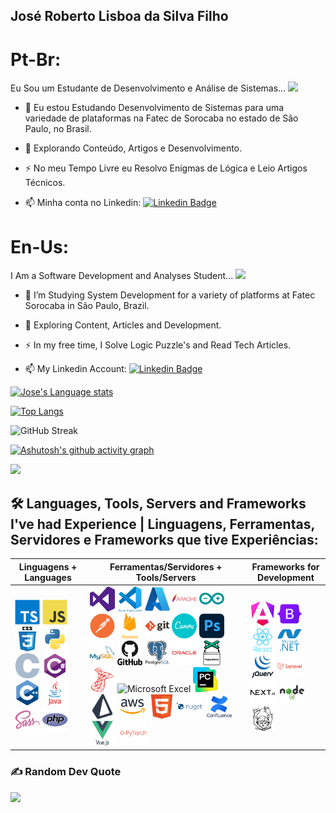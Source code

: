 ## José Roberto Lisboa da Silva Filho
<!--
Metrics Source
<picture>
  <img src="/github-metrics.svg" alt="Metrics">
</picture>
-->
<!--
Main
**Proceed15/Proceed15** is a ✨ _special_ ✨ repository because its `README.md` (this file) appears on your GitHub profile.

Here are some ideas to get you started:

- 🔭 I’m currently working on ...
- 🌱 I’m currently learning ...
- 👯 I’m looking to collaborate on ...
- 🤔 I’m looking for help with ...
- 💬 Ask me about ...
- 📫 How to reach me: ...
- 😄 Pronouns: ...
- ⚡ Fun fact: ...
-->
<!-- https://github.com/algebrot/clone-wars-website/tree/main -->
# Pt-Br:
Eu Sou um Estudante de Desenvolvimento e Análise de Sistemas... <kbd><img src="https://i.giphy.com/3oKIPnAiaMCws8nOsE.webp" width="33"></kbd>

- :telescope: Eu estou Estudando Desenvolvimento de Sistemas para uma variedade de plataformas na Fatec de Sorocaba no estado de São Paulo, no Brasil.

- :seedling: Explorando Conteúdo, Artigos e Desenvolvimento.

- :zap: No meu Tempo Livre eu Resolvo Enigmas de Lógica e Leio Artigos Técnicos.

- :mailbox: Minha conta no Linkedin: [![Linkedin Badge](https://img.shields.io/badge/-José-blue?style=flat&logo=Linkedin&logoColor=white)](https://br.linkedin.com/in/jos%C3%A9-roberto-lisboa-da-silva-filho-ab4b492a6)

# En-Us:
I Am a Software Development and Analyses Student... <kbd><img src="https://i.giphy.com/3oKIPnAiaMCws8nOsE.webp" width="33"></kbd>

- :telescope: I’m Studying System Development for a variety of platforms at Fatec Sorocaba in São Paulo, Brazil.

- :seedling: Exploring Content, Articles and Development.

- :zap: In my free time, I Solve Logic Puzzle's and Read Tech Articles.

- :mailbox: My Linkedin Account: [![Linkedin Badge](https://img.shields.io/badge/-Jose-blue?style=flat&logo=Linkedin&logoColor=white)](https://br.linkedin.com/in/jos%C3%A9-roberto-lisboa-da-silva-filho-ab4b492a6)

<div align="left"> 
<a href="https://github.com/anuraghazra/github-readme-stats#gh-light-mode-only">
<img height=300 src="https://github-readme-stats-git-masterrstaa-rickstaa.vercel.app/api/top-langs/?username=proceed15&layout=compact&langs_count=12&hide_border=true&role=owner,collaborator&theme=default#gh-light-mode-only" alt="Jose's Language stats" />
</a>
</div>

[![Top Langs](https://github-readme-stats.vercel.app/api/top-langs/?username=Proceed15&langs_count=20)](https://github.com/anuraghazra/github-readme-stats)

<!--
[![trophy](https://github-profile-trophy.vercel.app/?username=proceed15)](https://github.com/ryo-ma/github-profile-trophy)
-->

<!--
![Proceed15's GitHub stats](https://github-readme-stats.vercel.app/api?username=Proceed15&show_icons=true&theme=transparent)
![Top Langs](https://github-readme-stats.vercel.app/api/top-langs/?username=Proceed15&layout=compact&theme=default)
-->

![GitHub Streak](http://github-readme-streak-stats.herokuapp.com?user=Proceed15&theme=blue-green&mode=weekly)

[![Ashutosh's github activity graph](https://github-readme-activity-graph.vercel.app/graph?username=proceed15&point=FEAD17&bg_color=02121C&theme=github-compact)](https://github.com/ashutosh00710/github-readme-activity-graph)

![](https://komarev.com/ghpvc/?username=proceed15)
<!-- Remember to Usei it Yourself: &nbsp; <img src="" title="" alt="" width="40" height="40"/>&nbsp;...-->
## :hammer_and_wrench: Languages, Tools, Servers and Frameworks I've had Experience | Linguagens, Ferramentas, Servidores e Frameworks que tive Experiências:

| Linguagens + Languages | Ferramentas/Servidores + Tools/Servers | Frameworks for Development |
| --- | --- | --- |
| <img src="https://github.com/devicons/devicon/blob/master/icons/typescript/typescript-original.svg" title="TypeScript" alt="TypeScript" width="40" height="40"/>&nbsp;<img src="https://github.com/devicons/devicon/blob/master/icons/javascript/javascript-original.svg" title="JavaScript" alt="JavaScript" width="40" height="40"/>&nbsp;<img src="https://github.com/devicons/devicon/blob/master/icons/css3/css3-original-wordmark.svg" title="CSS3" alt="CSS" width="40" height="40"/>&nbsp;<img src="https://github.com/devicons/devicon/blob/master/icons/python/python-original.svg" title="Python" alt="Python" width="40" height="40"/>&nbsp;<img src="https://github.com/devicons/devicon/blob/master/icons/c/c-original.svg" title="C" alt="C" width="40" height="40"/>&nbsp;<img src="https://github.com/devicons/devicon/blob/master/icons/csharp/csharp-original.svg" title="CSharp" alt="CSharp" width="40" height="40"/>&nbsp;<img src="https://github.com/devicons/devicon/blob/master/icons/cplusplus/cplusplus-original.svg" title="C++" alt="C++" width="40" height="40"/>&nbsp;<img src="https://github.com/devicons/devicon/blob/master/icons/java/java-original-wordmark.svg" title="Java" alt="Java" width="40" height="40"/>&nbsp;<img src="https://github.com/devicons/devicon/blob/master/icons/sass/sass-original.svg" title="SASS" alt="SASS" width="40" height="40"/>&nbsp;<img src="https://github.com/devicons/devicon/blob/master/icons/php/php-original.svg" title="PHP" alt="PHP" width="40" height="40"/>|<img src="https://github.com/devicons/devicon/blob/master/icons/visualstudio/visualstudio-plain.svg" title="Visual Studio" alt="Visual Studio" width="40" height="40"/>&nbsp;<img src="https://github.com/devicons/devicon/blob/master/icons/vscode/vscode-original-wordmark.svg" title="VSCode" alt="Visual Studio Code" width="40" height="40"/>&nbsp;<img src="https://github.com/devicons/devicon/blob/master/icons/azure/azure-original.svg" title="Azure" alt="Azure" width="40" height="40"/>&nbsp;<img src="https://github.com/devicons/devicon/blob/master/icons/apache/apache-original-wordmark.svg" title="Apache" alt="Apache Server" width="40" height="40"/>&nbsp;<img src="https://github.com/devicons/devicon/blob/master/icons/arduino/arduino-original.svg" title="Arduino" alt="Arduino" width="40" height="40"/>&nbsp;<img src="https://github.com/devicons/devicon/blob/master/icons/postman/postman-original.svg" title="Postman" alt="Postman" width="40" height="40"/>&nbsp;<img src="https://github.com/devicons/devicon/blob/master/icons/firebase/firebase-plain-wordmark.svg" title="Firebase" alt="Firebase" width="40" height="40"/>&nbsp;<img src="https://github.com/devicons/devicon/blob/master/icons/git/git-original-wordmark.svg" title="Git" alt="Git" width="40" height="40"/>&nbsp;<img src="https://github.com/devicons/devicon/blob/master/icons/canva/canva-original.svg" title="Canva" alt="Canva" width="40" height="40"/>&nbsp;<img src="https://github.com/devicons/devicon/blob/master/icons/photoshop/photoshop-original.svg" title="Photoshop" alt="Photoshop" width="40" height="40"/>&nbsp;<img src="https://github.com/devicons/devicon/blob/master/icons/mysql/mysql-original-wordmark.svg" title="MySQL" alt="MySQL" width="40" height="40"/>&nbsp;<img src="https://github.com/devicons/devicon/blob/master/icons/github/github-original-wordmark.svg" title="Github" alt="Github" width="40" height="40"/>&nbsp;<img src="https://github.com/devicons/devicon/blob/master/icons/postgresql/postgresql-original-wordmark.svg" title="PostgreSQL" alt="PostgreSQL" width="40" height="40"/>&nbsp;<img src="https://github.com/devicons/devicon/blob/master/icons/oracle/oracle-original.svg" title="Oracle" alt="Oracle" width="40" height="40"/>&nbsp;<img src="https://github.com/devicons/devicon/blob/master/icons/puppeteer/puppeteer-original.svg" title="Puppeteer" alt="Puppeteer" width="40" height="40"/>&nbsp;<img src="https://github.com/devicons/devicon/blob/master/icons/microsoftsqlserver/microsoftsqlserver-plain.svg" title="SQL Server" alt="SQL Server" width="40" height="40"/>&nbsp;<img src="https://github.com/sempostma/office365-icons/blob/master/svg/excel.svg" title="Excel" alt="Microsoft Excel" width="40" height="40"/>&nbsp;<img src="https://github.com/devicons/devicon/blob/master/icons/pycharm/pycharm-original.svg" title="pycharm" alt="Pycharm Idle" width="40" height="40"/>&nbsp; <img src="https://github.com/devicons/devicon/blob/master/icons/prisma/prisma-original.svg" title="Prisma" alt="Prisma Software" width="40" height="40"/>&nbsp; <img src="https://github.com/devicons/devicon/blob/master/icons/amazonwebservices/amazonwebservices-original-wordmark.svg" title="AWS Amazon Web Services" alt="AWS Amazon Web Services" width="40" height="40"/>&nbsp; <img src="https://github.com/devicons/devicon/blob/master/icons/html5/html5-original.svg" title="HTML5" alt="HTML" width="40" height="40"/>&nbsp;<img src="https://github.com/devicons/devicon/blob/master/icons/nuget/nuget-original-wordmark.svg" title="NuGet" alt="NuGet" width="40" height="40"/>&nbsp; <img src="https://github.com/devicons/devicon/blob/master/icons/confluence/confluence-original-wordmark.svg" title="Confluence" alt="Confluence" width="40" height="40"/>&nbsp; <img src="https://github.com/devicons/devicon/blob/master/icons/vuejs/vuejs-original-wordmark.svg" title="VueJS" alt="VueJS" width="40" height="40"/>&nbsp; <img src="https://github.com/devicons/devicon/blob/master/icons/pytorch/pytorch-plain-wordmark.svg" title="PyTorchLearning" alt="PyTorchLearning" width="43" height="40"/>|<img src="https://github.com/devicons/devicon/blob/master/icons/angular/angular-original.svg" title="Angular" alt="Angular" width="39" height="39"/>&nbsp;<img src="https://github.com/devicons/devicon/blob/master/icons/bootstrap/bootstrap-original.svg" title="Bootstrap" alt="Bootstrap" width="39" height="39"/>&nbsp;<img src="https://github.com/devicons/devicon/blob/master/icons/react/react-original-wordmark.svg" title="React" alt="React" width="39" height="39"/>&nbsp;<img src="https://github.com/devicons/devicon/blob/master/icons/dot-net/dot-net-plain-wordmark.svg" title=".NET" alt=".NET" width="39" height="39"/>&nbsp;<img src="https://github.com/devicons/devicon/blob/master/icons/jquery/jquery-original-wordmark.svg" title="jQuery" alt="jQuery" width="39" height="39"/>&nbsp;<img src="https://github.com/devicons/devicon/blob/master/icons/laravel/laravel-original-wordmark.svg" title="Laravel" alt="Laravel" width="39" height="39"/>&nbsp;<img src="https://github.com/devicons/devicon/blob/master/icons/nextjs/nextjs-original-wordmark.svg" title="Next.js" alt="Next.js" width="39" height="39"/>&nbsp; <img src="https://github.com/devicons/devicon/blob/master/icons/nodejs/nodejs-original-wordmark.svg" title="NodeJS" alt="Node from JS" width="39" height="39"/>&nbsp; <img src="https://github.com/devicons/devicon/blob/master/icons/composer/composer-line.svg" title="Composer" alt="Composer" width="39" height="39"/>

### ✍️ Random Dev Quote
![](https://quotes-github-readme.vercel.app/api?type=vetical&theme=light)

